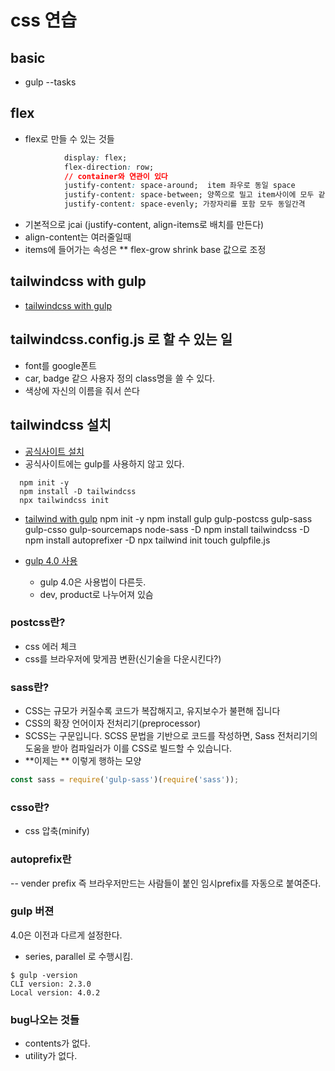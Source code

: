 css 연습
========
## basic
- gulp --tasks
## flex

- flex로 만들 수 있는 것들

```css
            display: flex;
            flex-direction: row;
            // container와 연관이 있다
            justify-content: space-around;  item 좌우로 동일 space
            justify-content: space-between; 양쪽으로 밀고 item사이에 모두 같은 간격
            justify-content: space-evenly; 가장자리를 포함 모두 동일간격
```
- 기본적으로 jcai (justify-content, align-items로 배치를 만든다)
- align-content는 여러줄일때
- items에 들어가는 속성은 ** flex-grow shrink base 값으로 조정

## tailwindcss with gulp

- [tailwindcss with gulp](https://clownhacker.tistory.com/158)

## tailwindcss.config.js 로 할 수 있는 일

- font를  google폰트
- car, badge 같으 사용자 정의 class명을 쓸 수 있다.
- 색상에 자신의 이름을 줘서 쓴다

## tailwindcss 설치

- [공식사이트 설치](https://tailwindcss.com/docs/installation)
- 공식사이트에는 gulp를 사용하지 않고 있다.
```  
  npm init -y
  npm install -D tailwindcss
  npx tailwindcss init
```
- [tailwind with gulp](https://fenderist.tistory.com/378)
  npm init -y
  npm install gulp gulp-postcss gulp-sass gulp-csso gulp-sourcemaps node-sass -D
  npm install tailwindcss -D
  npm install autoprefixer -D
  npx tailwind init
  touch gulpfile.js

- [gulp 4.0 사용](https://github.com/lazymozek/gulp-with-tailwindcss)
    * gulp 4.0은 사용법이 다른듯.
    * dev, product로 나누어져 있슴

### postcss란?

- css 에러 체크
- css를 브라우저에 맞게끔 변환(신기술을 다운시킨다?)

### sass란?

- CSS는 규모가 커질수록 코드가 복잡해지고, 유지보수가 불편해 집니다
- CSS의 확장 언어이자 전처리기(preprocessor)
- SCSS는 구문입니다. SCSS 문법을 기반으로 코드를 작성하면, Sass 전처리기의 도움을 받아 컴파일러가 이를 CSS로 빌드할 수 있습니다.
- **이제는 ** 이렇게 행하는 모양
```javascript
const sass = require('gulp-sass')(require('sass')); 

```

### csso란?

- css 압축(minify)

### autoprefix란

-- vender prefix 즉 브라우저만드는 사람들이 붙인 임시prefix를 자동으로 붙여준다.

### gulp 버젼

4.0은 이전과 다르게 설정한다.
- series, parallel 로 수행시킴.
```
$ gulp -version
CLI version: 2.3.0
Local version: 4.0.2
```

### bug나오는 것들

- contents가 없다.
- utility가 없다.
